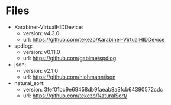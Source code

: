 # Files

* Karabiner-VirtualHIDDevice:
  * version: v4.3.0
  * url: https://github.com/tekezo/Karabiner-VirtualHIDDevice
* spdlog:
  * version: v0.11.0
  * url: https://github.com/gabime/spdlog
* json:
  * version: v2.1.0
  * url: https://github.com/nlohmann/json
* natural_sort:
  * version: 3fef01bc9e69458db9faeab8a3fcb64390572cdc
  * url: https://github.com/tekezo/NaturalSort/

